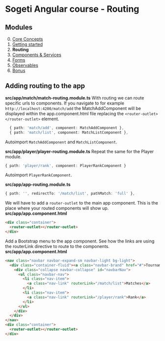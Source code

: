# Sogeti Angular course - Routing
## Modules
0. [Core Concepts](https://github.com/sogeti-omnichannel/angular-fundamentals)
1. [Getting started](https://github.com/sogeti-omnichannel/angular-fundamentals/tree/1-getting-started)
1. **Routing**
1. [Components & Services](https://github.com/sogeti-omnichannel/angular-fundamentals/tree/3-components-and-services)
1. [Forms](https://github.com/sogeti-omnichannel/angular-fundamentals/tree/4-forms)
1. [Observables](https://github.com/sogeti-omnichannel/angular-fundamentals/tree/5-observables)
1. [Bonus](https://github.com/sogeti-omnichannel/angular-fundamentals/tree/6-bonus)
## Adding routing to the app
**src/app/match/match-routing.module.ts**
With routing we can route specific urls to components. If you navigate to for example `http://localhost:4200/match/add` the MatchAddComponent will be displayed within the app.component.html file replacing the `<router-outlet></router-outlet>` element.

```typescript
  { path: 'match/add', component: MatchAddComponent },
  { path: 'match/list', component: MatchListComponent },
```

Autoimport `MatchAddComponent` and `MatchListComponent`.

**src/app/player/player-routing.module.ts**
Repeat the same for the Player module.

```typescript
{ path: 'player/rank', component: PlayerRankComponent }
```

Autoimport `PlayerRankComponent`.

**src/app/app-routing.module.ts** 
```typescript
{ path: '', redirectTo: '/match/list', pathMatch: 'full' },
```

We will have to add a `router-outlet` to the main app component. This is the place where your routed components will show up.
**src/app/app.component.html**
```html
<div class="container">
  <router-outlet></router-outlet>
</div>
```

Add a Bootstrap menu to the app component. See how the links are using the routerLink directive to route to the components.
**src/app/app.component.html**
```html
<nav class="navbar navbar-expand-sm navbar-light bg-light">
  <div class="container-fluid"><a class="navbar-brand" href="#">Tournament app</a>
    <div class="collapse navbar-collapse" id="navbarNav">
      <ul class="navbar-nav">
        <li class="nav-item">
          <a class="nav-link" routerLink="/match/list">Matches</a>
        </li>
        <li class="nav-item">
          <a class="nav-link" routerLink="/player/rank">Rank</a>
        </li>
      </ul>
    </div>
  </div>
</nav>
<div class="container">
  <router-outlet></router-outlet>
</div>
```